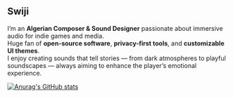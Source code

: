 ## Swiji

I’m an **Algerian Composer & Sound Designer** passionate about immersive audio for indie games and media.  
Huge fan of **open-source software**, **privacy-first tools**, and **customizable UI themes**.  
I enjoy creating sounds that tell stories — from dark atmospheres to playful soundscapes — always aiming to enhance the player’s emotional experience.

[![Anurag's GitHub stats](https://github-readme-stats.vercel.app/api?username=swijii)](https://github.com/swijii/github-readme-stats)
<!--
**Swijii/swijii** is a ✨ _special_ ✨ repository because its `README.md` (this file) appears on your GitHub profile.

Here are some ideas to get you started:

- 🔭 I’m currently working on ...
- 🌱 I’m currently learning ...
- 👯 I’m looking to collaborate on ...
- 🤔 I’m looking for help with ...
- 💬 Ask me about ...
- 📫 How to reach me: ...
- 😄 Pronouns: ...
- ⚡ Fun fact: ...
-->

